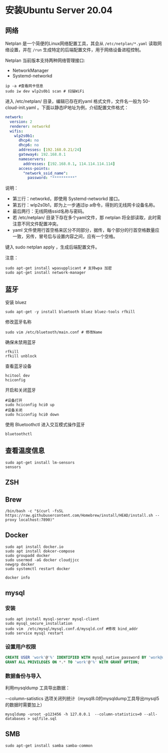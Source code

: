 # 安装Ubuntu Server 20.04





## 网络

Netplan 是一个简便的Linux网络配置工具，其会从 `/etc/netplan/*.yaml` 读取网络设置，并在 `/run` 生成特定的后端配置文件，用于网络设备进程控制。

Netplan 当前版本支持两种网络管理接口:

- NetworkManager
- Systemd-networkd

```shell
ip -a #查看网卡信息
sudo iw dev wlp2s0b1 scan # 扫描WiFi

```

进入 /etc/netplan/ 目录，编辑已存在的yaml 格式文件，文件名一般为 50-cloud-init.yaml 。下面以静态IP地址为例，介绍配置文件格式：

```yaml
network:
  version: 2
  renderer: networkd
  wifis:
    wlp2s0b1:
      dhcp4: no
      dhcp6: no
      addresses: [192.168.0.21/24]
      gateway4: 192.168.0.1
      nameservers:
        addresses: [192.168.0.1, 114.114.114.114]
      access-points:
        "network_ssid_name":
          password: "**********"
```

说明：

- 第三行：networkd，即使用 Systemd-networkd 接口。
- 第五行：wlp2s0b1，即为上一步通过ip a命令，得到的无线网卡设备名称。
- 最后两行：无线网络ssid名称与密码。
- 若 /etc/netplan/ 目录下存在多个yaml文件，那 netplan 将全部读取，此时需注意不同文件配置冲突。
- yaml 文件使用行首空格来区分不同部分，据传，每个部分的行首空格数量应一致，另传，冒号后与设置内容之间，应有一个空格。

键入 sudo netplan apply ，生成后端配置文件。



注意：

```shell
sudo apt-get install wpasupplicant # 支持wpa 加密
sudo apt-get install network-manager
```



## 蓝牙







安装 bluez

```shell
sudo apt-get -y install bluetooth bluez bluez-tools rfkill
```



修改蓝牙名称

```shell
sudo vim /etc/bluetooth/main.conf # 修改Name
```



确保未禁用蓝牙



```shell
rfkill
rfkill unblock
```





查看蓝牙设备

```shell
hcitool dev
hciconfig
```



开启和关闭蓝牙

```shell
#设备打开
sudo hciconfig hci0 up
#设备关闭
sudo hciconfig hci0 down
```



使用 Bluetoothctl  进入交互模式操作蓝牙



```shell
bluetoothctl
```







## 查看温度信息

```shell
sudo apt-get install lm-sensors
sensors
```



## ZSH



## Brew

```shell
/bin/bash -c "$(curl -fsSL https://raw.githubusercontent.com/Homebrew/install/HEAD/install.sh --proxy localhost:7890)"
```



## Docker

```shell
sudo apt install docker.io
sudo apt install dokcer-compose
sudo groupadd docker
sudo usermod -aG docker cloudjjcc
newgrp docker
sudo systemctl restart docker

docker info 
```





## mysql

### 安装

```shell
sudo apt install mysql-server mysql-client
sudo mysql_secure_installation
sudo vim  /etc/mysql/mysql.conf.d/mysqld.cnf #修改 bind_addr
sudo service mysql restart
```



### 设置用户权限

```sql
CREATE USER 'work'@'%' IDENTIFIED WITH mysql_native_password BY 'work@dev';
GRANT ALL PRIVILEGES ON *.* TO 'work'@'%' WITH GRANT OPTION;
```





### 数据备份与导入

利用mysqldump 工具导出数据：

--column-satistics 选项关闭列统计（mysql8.0的mysqldump工具导出mysql5的数据时需要加上）

```shell
mysqldump -uroot -p123456 -h 127.0.0.1  --column-statistics=0 --all-databases > sqlfile.sql
```





## SMB

```shell
sudo apt-get install samba samba-common
```


